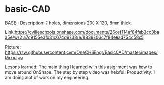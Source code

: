 # basic-CAD


BASE::
Description: 7 holes, dimensions 200 X 120, 8mm thick.

Link:https://cvilleschools.onshape.com/documents/26def114af84fab3cc3baa5e/w/21a7c9155e3fb31c674d9338/e/8839806c7f84e6ad754c58c5

Picture: 
https://raw.githubusercontent.com/OneCHSEngr/BasicCAD/master/images/Base.jpg



Lesons learned: The main thing I learned with this asignment was how to move around OnShape. The step by step video was helpful.
Productivity: I am doing alot of work on my engineering.




